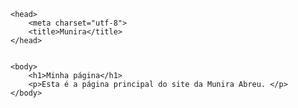 <html lang="pt-pt">

	<head>
		<meta charset="utf-8">
		<title>Munira</title>
	</head>


	<body>
		<h1>Minha página</h1>
		<p>Esta é a página principal do site da Munira Abreu. </p>
	</body>


</html>
